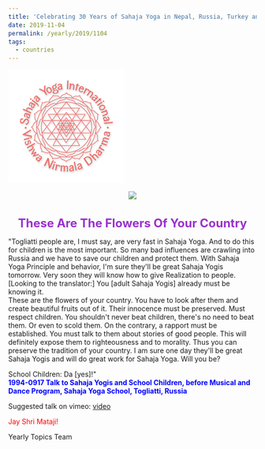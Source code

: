 ```yaml
---
title: 'Celebrating 30 Years of Sahaja Yoga in Nepal, Russia, Turkey and Ukraine, Post 21'
date: 2019-11-04
permalink: /yearly/2019/1104
tags:
  - countries
---
```


![PICTURE 9](/images/image9.png)

<div style="text-align: center"><img src="/images/image245.jpg" /></div>

<!-- ![PICTURE 44](/images/image.png),width="500" -->

<br>
<p style="color:DarkOrchid; text-align:center">
<font size="+2"><b>These Are The Flowers Of Your Country</b><br></font>
</p>

<p>
"Togliatti people are, I must say, are very fast in Sahaja Yoga. And to do this for children is the most important. So many bad influences are crawling into Russia and we have to save our children and protect them. With Sahaja Yoga Principle and behavior, I'm sure they'll be great Sahaja Yogis tomorrow. Very soon they will know how to give Realization to people. [Looking to the translator:] You [adult Sahaja Yogis] already must be knowing it.<br>
These are the flowers of your country. You have to look after them and create beautiful fruits out of it. Their innocence must be preserved. Must respect children. You shouldn't never beat children, there's no need to beat them. Or even to scold them. On the contrary, a rapport must be established. You must talk to them about stories of good people. This will definitely expose them to righteousness and to morality. Thus you can preserve the tradition of your country. I am sure one day they'll be great Sahaja Yogis and will do great work for Sahaja Yoga. Will you be?<br>

School Children: Dа [yes]!"<br>
<font color="blue"><b>1994-0917 Talk to Sahaja Yogis and School Children, before Musical and Dance Program, Sahaja Yoga School, Togliatti, Russia</b></font><br>
</p>

Suggested talk on vimeo: <a href="https://vimeo.com/264489915"> video</a><br>

<p style="color:red;">Jay Shri Mataji!<br></p>

Yearly Topics Team